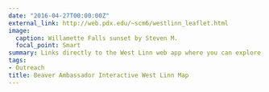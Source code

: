 ```yaml
---
date: "2016-04-27T00:00:00Z"
external_link: http://web.pdx.edu/~scm6/westlinn_leaflet.html
image:
  caption: Willamette Falls sunset by Steven M.
  focal_point: Smart
summary: Links directly to the West Linn web app where you can explore environmental and social locations.
tags:
- Outreach
title: Beaver Ambassador Interactive West Linn Map
---
```

